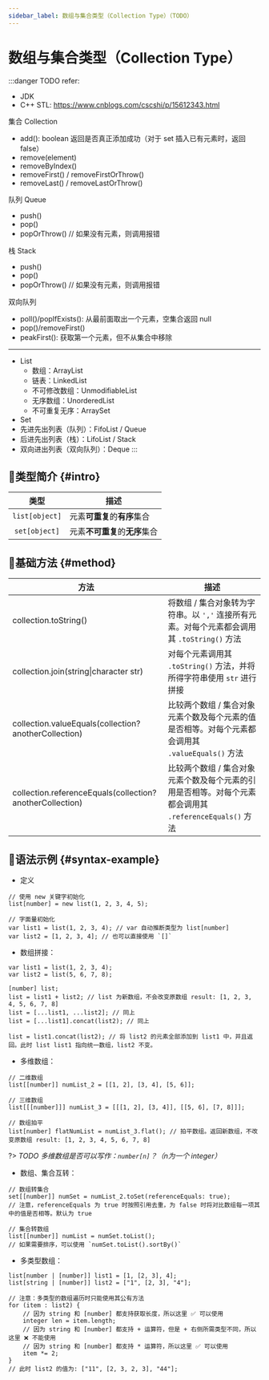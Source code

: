 ```yaml
---
sidebar_label: 数组与集合类型（Collection Type）（TODO）
---
```


# 数组与集合类型（Collection Type）

:::danger TODO
refer:
- JDK
- C++ STL: https://www.cnblogs.com/cscshi/p/15612343.html

集合 Collection
- add(): boolean 返回是否真正添加成功（对于 set 插入已有元素时，返回 false）
- remove(element)
- removeByIndex()
- removeFirst() / removeFirstOrThrow()
- removeLast() / removeLastOrThrow()

队列 Queue
- push()
- pop()
- popOrThrow() // 如果没有元素，则调用报错

栈 Stack
- push()
- pop()
- popOrThrow() // 如果没有元素，则调用报错

双向队列
- poll()/popIfExists(): 从最前面取出一个元素，空集合返回 null
- pop()/removeFirst()
- peakFirst(): 获取第一个元素，但不从集合中移除

---

- List
  - 数组：ArrayList
  - 链表：LinkedList
  - 不可修改数组：UnmodifiableList
  - 无序数组：UnorderedList
  - 不可重复无序：ArraySet
- Set
- 先进先出列表（队列）：FifoList / Queue
- 后进先出列表（栈）：LifoList / Stack
- 双向进出列表（双向队列）：Deque
:::

## 🐳类型简介 {#intro}

|      类型      | 描述                          |
| :------------: | ----------------------------- |
| `list[object]` | 元素**可重复**的**有序**集合   |
| `set[object]`  | 元素**不可重复**的**无序**集合 |

## 🏅基础方法 {#method}

| 方法                                                      | 描述                                                         |
| --------------------------------------------------------- | ------------------------------------------------------------ |
| collection.toString()                                     | 将数组 / 集合对象转为字符串。以 `','` 连接所有元素。对每个元素都会调用其 `.toString()` 方法 |
| collection.join(string\|character str)                    | 对每个元素调用其 `.toString()` 方法，并将所得字符串使用 `str` 进行拼接 |
| collection.valueEquals(collection? anotherCollection)     | 比较两个数组 / 集合对象元素个数及每个元素的值是否相等。对每个元素都会调用其 `.valueEquals()` 方法 |
| collection.referenceEquals(collection? anotherCollection) | 比较两个数组 / 集合对象元素个数及每个元素的引用是否相等。对每个元素都会调用其 `.referenceEquals()` 方法 |

<!--
#### 数组基础方法

| 方法                                                      | 描述                                                         |
| --------------------------------------------------------- | ------------------------------------------------------------ |
| collection.addFirst/addLast(object object1[, object object2[, ...]]) | 向 collection 对象最前面 / 最后面添加若干个元素 |
| collection.addAllFirst/addAllLast([object] objectList1[, object objectList2[, ...]]) | 将传入的若干数组元素按先后次序，逐一添加到 collection 对象最前面 / 最后面 |
-->

## 🏅语法示例 {#syntax-example}

- 定义

```collie
// 使用 new 关键字初始化
list[number] = new list(1, 2, 3, 4, 5);

// 字面量初始化
var list1 = list(1, 2, 3, 4); // var 自动推断类型为 list[number]
var list2 = [1, 2, 3, 4]; // 也可以直接使用 `[]`
```

- 数组拼接：

```collie
var list1 = list(1, 2, 3, 4);
var list2 = list(5, 6, 7, 8);

[number] list;
list = list1 + list2; // list 为新数组，不会改变原数组 result: [1, 2, 3, 4, 5, 6, 7, 8]
list = [...list1, ...list2]; // 同上
list = [...list1].concat(list2); // 同上

list = list1.concat(list2); // 将 list2 的元素全部添加到 list1 中，并且返回。此时 list list1 指向统一数组，list2 不变。
```

- 多维数组：

```collie
// 二维数组
list[[number]] numList_2 = [[1, 2], [3, 4], [5, 6]];

// 三维数组
list[[[number]]] numList_3 = [[[1, 2], [3, 4]], [[5, 6], [7, 8]]];

// 数组拍平
list[number] flatNumList = numList_3.flat(); // 拍平数组。返回新数组，不改变原数组 result: [1, 2, 3, 4, 5, 6, 7, 8]
```

?> *TODO 多维数组是否可以写作：`number[n]`？（n为一个 integer）*

- 数组、集合互转：

```collie
// 数组转集合
set[[number]] numSet = numList_2.toSet(referenceEquals: true);
// 注意，referenceEquals 为 true 时按照引用去重，为 false 时将对比数组每一项其中的值是否相等。默认为 true

// 集合转数组
list[[number]] numList = numSet.toList();
// 如果需要排序，可以使用 `numSet.toList().sortBy()`
```

- 多类型数组：

```collie
list[number | [number]] list1 = [1, [2, 3], 4];
list[string | [number]] list2 = ["1", [2, 3], "4"];

// 注意：多类型的数组遍历时只能使用其公有方法
for (item : list2) {
	// 因为 string 和 [number] 都支持获取长度，所以这里 ✅ 可以使用
	integer len = item.length;
	// 因为 string 和 [number] 都支持 + 运算符，但是 + 右侧所需类型不同，所以这里 ❌ 不能使用
	// 因为 string 和 [number] 都支持 * 运算符，所以这里 ✅ 可以使用
	item *= 2;
}
// 此时 list2 的值为: ["11", [2, 3, 2, 3], "44"];
```
